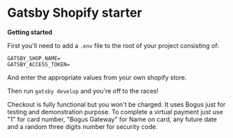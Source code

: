# Gatsby Shopify starter

**Getting started**

First you'll need to add a `.env` file to the root of your project consisting of:

```
GATSBY_SHOP_NAME=
GATSBY_ACCESS_TOKEN=
```

And enter the appropriate values from your own shopify store.

Then run `gatsby develop` and you're off to the races!

Checkout is fully functional but you won't be charged. It uses Bogus just for testing and demonstration purpose.
To complete a virtual payment just use "1" for card number, "Bogus Gateway" for Name on card, any future date and a random three digits number for security code.
